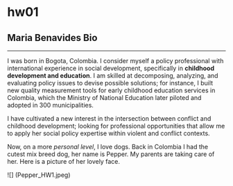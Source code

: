 # hw01
## Maria Benavides Bio
***
I was born in Bogota, Colombia. I consider myself a policy professional with international experience in social development, specifically in **childhood development and education**. I am skilled at decomposing, analyzing, and evaluating policy issues to devise possible solutions; for instance, I built new quality measurement tools for early childhood education services in Colombia, which the Ministry of National Education later piloted and adopted in 300 municipalities.

I have cultivated a new interest in the intersection between conflict and childhood development; looking for professional opportunities that allow me to apply her social policy expertise within violent and conflict contexts.

Now, on a more *personal level*, I love dogs. Back in Colombia I had the cutest mix breed dog, her name is Pepper. My parents are taking care of her. Here is a picture of her lovely face. 

![] (Pepper_HW1.jpeg)

